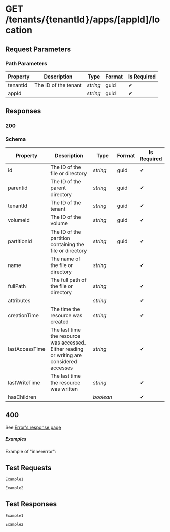 # **GET**   /tenants/{tenantId}/apps/[appId]/location

## __Request Parameters__

### Path Parameters

   | Property | Description          | Type     | Format | Is Required |
   | -------- | -------------------- | -------- | ------ | ----------- |
   | tenantId | The ID of the tenant | _string_ | guid   | ✔           |
   | appId    |                      | _string_ | guid   | ✔           |

## __Responses__

### __200__

### Schema

| Property       | Description                                                                                | Type      | Format | Is Required |
| -------------- | ------------------------------------------------------------------------------------------ | --------- | ------ | ----------- |
| id             | The ID of the file or directory                                                            | _string_  | guid   | ✔           |
| parentid       | The ID of the parent directory                                                             | _string_  | guid   | ✔           |
| tenantId       | The ID of the tenant                                                                       | _string_  | guid   | ✔           |
| volumeId       | The ID of the volume                                                                       | _string_  | guid   | ✔           |
| partitionId    | The ID of the partition containing the file or directory                                   | _string_  | guid   | ✔           |
| name           | The name of the file or directory                                                          | _string_  |        | ✔           |
| fullPath       | The full path of the file or directory                                                     | _string_  |        | ✔           |
| attributes     |                                                                                            | _string_  |        | ✔           |
| creationTime   | The time the resource was created                                                          | _string_  |        | ✔           |
| lastAccessTime | The last time the resource was accessed. Either reading or writing are considered accesses | _string_  |        | ✔           |
| lastWriteTime  | The last time the resource was written                                                     | _string_  |        | ✔           |
| hasChildren    |                                                                                            | _boolean_ |        | ✔           |

## 400

See [Error's response page](errors.md)

##### Examples

Example of "innererror":

## __Test Requests__

```cURL tab= 
Example1
```

```C# tab=
Example2
```

## __Test Responses__

```cURL tab= 
Example1
```

```C# tab=
Example2
```



